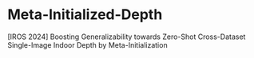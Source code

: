 # Meta-Initialized-Depth
[IROS 2024] Boosting Generalizability towards Zero-Shot Cross-Dataset Single-Image Indoor Depth by Meta-Initialization

